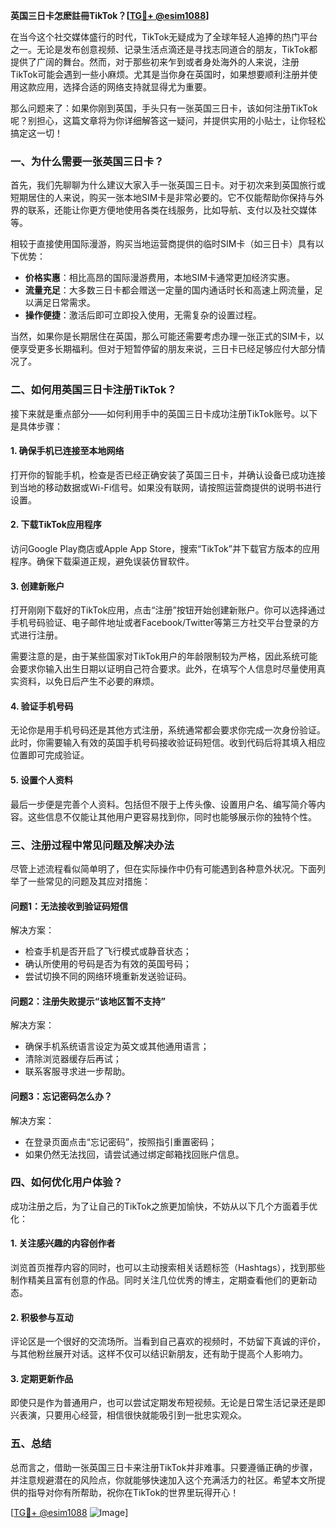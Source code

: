 **英国三日卡怎麽註冊TikTok？[[TG💪+ @esim1088](https://t.me/s/esim1088)]**

在当今这个社交媒体盛行的时代，TikTok无疑成为了全球年轻人追捧的热门平台之一。无论是发布创意视频、记录生活点滴还是寻找志同道合的朋友，TikTok都提供了广阔的舞台。然而，对于那些初来乍到或者身处海外的人来说，注册TikTok可能会遇到一些小麻烦。尤其是当你身在英国时，如果想要顺利注册并使用这款应用，选择合适的网络支持就显得尤为重要。

那么问题来了：如果你刚到英国，手头只有一张英国三日卡，该如何注册TikTok呢？别担心，这篇文章将为你详细解答这一疑问，并提供实用的小贴士，让你轻松搞定这一切！

### 一、为什么需要一张英国三日卡？

首先，我们先聊聊为什么建议大家入手一张英国三日卡。对于初次来到英国旅行或短期居住的人来说，购买一张本地SIM卡是非常必要的。它不仅能帮助你保持与外界的联系，还能让你更方便地使用各类在线服务，比如导航、支付以及社交媒体等。

相较于直接使用国际漫游，购买当地运营商提供的临时SIM卡（如三日卡）具有以下优势：
- **价格实惠**：相比高昂的国际漫游费用，本地SIM卡通常更加经济实惠。
- **流量充足**：大多数三日卡都会赠送一定量的国内通话时长和高速上网流量，足以满足日常需求。
- **操作便捷**：激活后即可立即投入使用，无需复杂的设置过程。

当然，如果你是长期居住在英国，那么可能还需要考虑办理一张正式的SIM卡，以便享受更多长期福利。但对于短暂停留的朋友来说，三日卡已经足够应付大部分情况了。

### 二、如何用英国三日卡注册TikTok？

接下来就是重点部分——如何利用手中的英国三日卡成功注册TikTok账号。以下是具体步骤：

#### 1. 确保手机已连接至本地网络
打开你的智能手机，检查是否已经正确安装了英国三日卡，并确认设备已成功连接到当地的移动数据或Wi-Fi信号。如果没有联网，请按照运营商提供的说明书进行设置。

#### 2. 下载TikTok应用程序
访问Google Play商店或Apple App Store，搜索“TikTok”并下载官方版本的应用程序。确保下载渠道正规，避免误装仿冒软件。

#### 3. 创建新账户
打开刚刚下载好的TikTok应用，点击“注册”按钮开始创建新账户。你可以选择通过手机号码验证、电子邮件地址或者Facebook/Twitter等第三方社交平台登录的方式进行注册。

需要注意的是，由于某些国家对TikTok用户的年龄限制较为严格，因此系统可能会要求你输入出生日期以证明自己符合要求。此外，在填写个人信息时尽量使用真实资料，以免日后产生不必要的麻烦。

#### 4. 验证手机号码
无论你是用手机号码还是其他方式注册，系统通常都会要求你完成一次身份验证。此时，你需要输入有效的英国手机号码接收验证码短信。收到代码后将其填入相应位置即可完成验证。

#### 5. 设置个人资料
最后一步便是完善个人资料。包括但不限于上传头像、设置用户名、编写简介等内容。这些信息不仅能让其他用户更容易找到你，同时也能够展示你的独特个性。

### 三、注册过程中常见问题及解决办法

尽管上述流程看似简单明了，但在实际操作中仍有可能遇到各种意外状况。下面列举了一些常见的问题及其应对措施：

#### 问题1：无法接收到验证码短信
解决方案：
- 检查手机是否开启了飞行模式或静音状态；
- 确认所使用的号码是否为有效的英国号码；
- 尝试切换不同的网络环境重新发送验证码。

#### 问题2：注册失败提示“该地区暂不支持”
解决方案：
- 确保手机系统语言设定为英文或其他通用语言；
- 清除浏览器缓存后再试；
- 联系客服寻求进一步帮助。

#### 问题3：忘记密码怎么办？
解决方案：
- 在登录页面点击“忘记密码”，按照指引重置密码；
- 如果仍然无法找回，请尝试通过绑定邮箱找回账户信息。

### 四、如何优化用户体验？

成功注册之后，为了让自己的TikTok之旅更加愉快，不妨从以下几个方面着手优化：

#### 1. 关注感兴趣的内容创作者
浏览首页推荐内容的同时，也可以主动搜索相关话题标签（Hashtags），找到那些制作精美且富有创意的作品。同时关注几位优秀的博主，定期查看他们的更新动态。

#### 2. 积极参与互动
评论区是一个很好的交流场所。当看到自己喜欢的视频时，不妨留下真诚的评价，与其他粉丝展开对话。这样不仅可以结识新朋友，还有助于提高个人影响力。

#### 3. 定期更新作品
即使只是作为普通用户，也可以尝试定期发布短视频。无论是日常生活记录还是即兴表演，只要用心经营，相信很快就能吸引到一批忠实观众。

### 五、总结

总而言之，借助一张英国三日卡来注册TikTok并非难事。只要遵循正确的步骤，并注意规避潜在的风险点，你就能够快速加入这个充满活力的社区。希望本文所提供的指导对你有所帮助，祝你在TikTok的世界里玩得开心！

[[TG💪+ @esim1088](https://t.me/s/esim1088) ![Image](https://i.postimg.cc/4NQfJmqS/Snipaste-2025-05-13-00-14-12.png)]